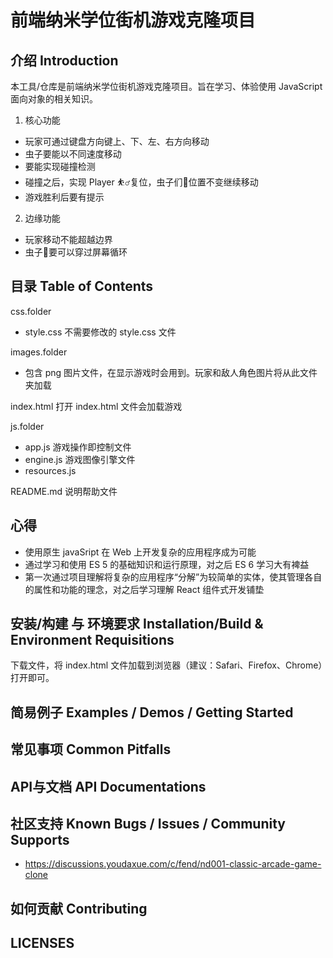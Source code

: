 
前端纳米学位街机游戏克隆项目
===============================

      
## 介绍 Introduction
本工具/仓库是前端纳米学位街机游戏克隆项目。旨在学习、体验使用 JavaScript 面向对象的相关知识。
1. 核心功能
* 玩家可通过键盘方向键上、下、左、右方向移动
* 虫子要能以不同速度移动
* 要能实现碰撞检测
* 碰撞之后，实现 Player ⛹️‍♂️复位，虫子们🐛位置不变继续移动
* 游戏胜利后要有提示

2. 边缘功能
* 玩家移动不能超越边界
* 虫子🐛要可以穿过屏幕循环

## 目录 Table of Contents
css.folder
* style.css 不需要修改的 style.css 文件

images.folder
* 包含 png 图片文件，在显示游戏时会用到。玩家和敌人角色图片将从此文件夹加载

index.html 打开 index.html 文件会加载游戏

js.folder
* app.js 游戏操作即控制文件
* engine.js 游戏图像引擎文件
* resources.js 

README.md 说明帮助文件

## 心得
* 使用原生 javaSript 在 Web 上开发复杂的应用程序成为可能
* 通过学习和使用 ES 5 的基础知识和运行原理，对之后 ES 6 学习大有裨益
* 第一次通过项目理解将复杂的应用程序“分解”为较简单的实体，使其管理各自的属性和功能的理念，对之后学习理解 React 组件式开发铺垫

## 安装/构建 与 环境要求 Installation/Build & Environment Requisitions
下载文件，将 index.html 文件加载到浏览器（建议：Safari、Firefox、Chrome）打开即可。

## 简易例子 Examples / Demos / Getting Started

## 常见事项 Common Pitfalls

## API与文档 API Documentations

## 社区支持 Known Bugs / Issues / Community Supports
* https://discussions.youdaxue.com/c/fend/nd001-classic-arcade-game-clone

## 如何贡献 Contributing

## LICENSES
    

